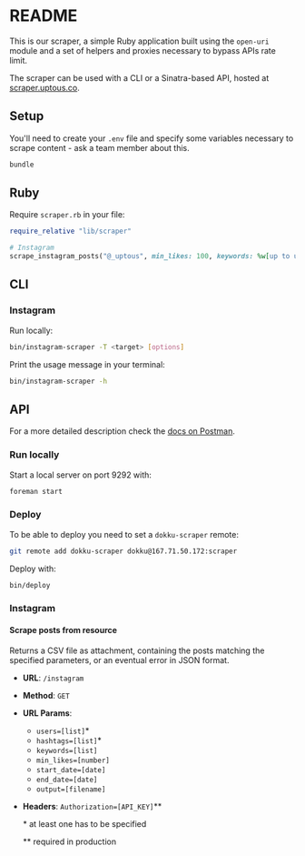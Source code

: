 # README

This is our scraper, a simple Ruby application built using the `open-uri` module and a set of helpers and proxies necessary to bypass APIs rate limit.

The scraper can be used with a CLI or a Sinatra-based API, hosted at [scraper.uptous.co](https://scraper.uptous.co).

## Setup

You'll need to create your `.env` file and specify some variables necessary to scrape content - ask a team member about this.

```sh
bundle
```

## Ruby

Require `scraper.rb` in your file:

```ruby
require_relative "lib/scraper"

# Instagram
scrape_instagram_posts("@_uptous", min_likes: 100, keywords: %w[up to us]) # => array of posts
```

## CLI

### Instagram

Run locally:

```sh
bin/instagram-scraper -T <target> [options]
```

Print the usage message in your terminal:

```sh
bin/instagram-scraper -h
```

## API

For a more detailed description check the [docs on Postman](http://scraper.uptous.co/docs).

### Run locally

Start a local server on port 9292 with:

```sh
foreman start
```

### Deploy

To be able to deploy you need to set a `dokku-scraper` remote:

```sh
git remote add dokku-scraper dokku@167.71.50.172:scraper
```

Deploy with:

```sh
bin/deploy
```

### Instagram

#### Scrape posts from resource

Returns a CSV file as attachment, containing the posts matching the specified parameters, or an eventual error in JSON format.

- **URL**: `/instagram`


- **Method**: `GET`


- **URL Params**:

    - `users=[list]`\*
    - `hashtags=[list]`\*
    - `keywords=[list]`
    - `min_likes=[number]`
    - `start_date=[date]`
    - `end_date=[date]`
    - `output=[filename]`


- **Headers**: `Authorization=[API_KEY]`\*\*


  \* at least one has to be specified

  \*\* required in production
